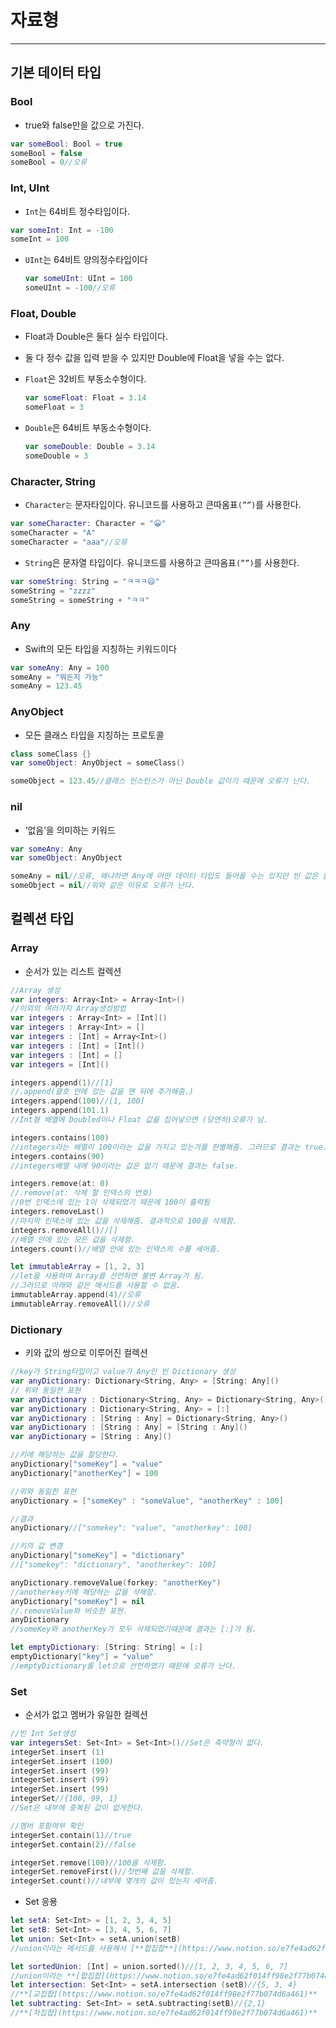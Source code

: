 # 자료형

---

## 기본 데이터 타입

### Bool

- true와 false만을 값으로 가진다.

```swift
var someBool: Bool = true
someBool = false
someBool = 0//오류
```

### Int, UInt

- `Int`는 64비트 정수타입이다.

```swift
var someInt: Int = -100
someInt = 100
```

- `UInt`는 64비트 양의정수타입이다
    
    ```swift
    var someUInt: UInt = 100
    someUInt = -100//오류
    ```
    

### Float, Double

- Float과 Double은 둘다 실수 타입이다.
- 둘 다 정수 값을 입력 받을 수 있지만 Double에 Float을 넣을 수는 없다.

- `Float`은 32비트 부동소수형이다.
    
    ```swift
    var someFloat: Float = 3.14
    someFloat = 3
    ```
    

- `Double`은 64비트 부동소수형이다.
    
    ```swift
    var someDouble: Double = 3.14
    someDouble = 3
    ```
    

### Character, String

- `Character는` 문자타입이다. 유니코드를 사용하고 큰따옴표`(””)`를 사용한다.

```swift
var someCharacter: Character = "😀"
someCharacter = "A"
someCharacter = "aaa"//오류
```

- `String`은 문자열 타입이다. 유니코드를 사용하고 큰따옴표`(””)`를 사용한다.

```swift
var someString: String = "ㅋㅋㅋ😄"
someString = "zzzz"
someString = someString + "ㅋㅋ"
```

### Any

- Swift의 모든 타입을 지칭하는 키워드이다

```swift
var someAny: Any = 100
someAny = "뭐든지 가능"
someAny = 123.45
```

### AnyObject

- 모든 클래스 타입을 지칭하는 프로토콜

```swift
class someClass {}
var someObject: AnyObject = someClass()

someObject = 123.45//클래스 인스턴스가 아닌 Double 값이기 때문에 오류가 난다.
```

### nil

- ‘없음’을 의미하는 키워드

```swift
var someAny: Any
var someObject: AnyObject

someAny = nil//오류, 왜냐하면 Any에 어떤 데이터 타입도 들어올 수는 있지만 빈 값은 들어올 수 없기때문.
someObject = nil//위와 같은 이유로 오류가 난다. 
```

## 컬렉션 타입

### Array

- 순서가 있는 리스트 컬렉션

```swift
//Array 생성
var integers: Array<Int> = Array<Int>()
//이외의 여러가지 Array생성방법
var integers : Array<Int> = [Int]()
var integers : Array<Int> = []
var integers : [Int] = Array<Int>()
var integers : [Int] = [Int]()
var integers : [Int] = []
var integers = [Int]()
```

```swift
integers.append(1)//[1]
//.append(괄호 안에 있는 값을 맨 뒤에 추가해줌.)
integers.append(100)//[1, 100]
integers.append(101.1)
//Int형 배열에 Doubled이나 Float 값을 집어넣으면 (당연히)오류가 남.
```

```swift
integers.contains(100)
//integers라는 배열이 100이라는 값을 가지고 있는가를 판별해줌. 그러므로 결과는 true.
integers.contains(90)
//integers배열 내에 90이라는 값은 없기 때문에 결과는 false.
```

```swift
integers.remove(at: 0)
//.remove(at: 삭제 할 인덱스의 번호)
//0번 인덱스에 있는 1이 삭제되었기 때문에 100이 출력됨
integers.removeLast()
//마지막 인덱스에 있는 값을 삭제해줌. 결과적으로 100을 삭제함.
integers.removeAll()//[]
//배열 안에 있는 모든 값을 삭제함. 
integers.count()//배열 안에 있는 인덱스의 수를 세어줌.
```

```swift
let immutableArray = [1, 2, 3]
//let을 사용하여 Array를 선언하면 불변 Array가 됨.
//그러므로 아래와 같은 메서드를 사용할 수 없음.
immutableArray.append(4)//오류
immutableArray.removeAll()//오류
```

### Dictionary

- 키와 값의 쌍으로 이루어진 컬렉션

```swift
//key가 String타입이고 value가 Any인 빈 Dictionary 생성
var anyDictionary: Dictionary<String, Any> = [String: Any]()
// 위와 동일한 표현
var anyDictionary : Dictionary<String, Any> = Dictionary<String, Any>()
var anyDictionary : Dictionary<String, Any> = [:]
var anyDictionary : [String : Any] = Dictionary<String, Any>()
var anyDictionary : [String : Any] = [String : Any]()
var anyDictionary = [String : Any]()
```

```swift
//키에 해당하는 값을 할당한다.
anyDictionary["someKey"] = "value"
anyDictionary["anotherKey"] = 100

//위와 동일한 표현
anyDictionary = ["someKey" : "someValue", "anotherKey" : 100]

//결과
anyDictionary//["somekey": "value", "anotherkey": 100]

//키의 값 변경
anyDictionary["someKey"] = "dictionary"
//["somekey": "dictionary", "anotherkey": 100]
```

```swift
anyDictionary.removeValue(forkey: "anotherKey")
//anotherkey키에 해당하는 값을 삭제함.
anyDictionary["someKey"] = nil
//.removeValue와 비슷한 표현.
anyDictionary
//someKey와 anotherKey가 모두 삭제되었기때문에 결과는 [:]가 됨.
```

```swift
let emptyDictionary: [String: String] = [:]
emptyDictionary["key"] = "value"
//emptyDictionary를 let으로 선언하였기 때문에 오류가 난다.
```

### Set

- 순서가 없고 멤버가 유일한 컬렉션

```swift
//빈 Int Set생성
var integersSet: Set<Int> = Set<Int>()//Set은 축약형이 없다.
integerSet.insert (1)
integerSet.insert (100)
integerSet.insert (99)
integerSet.insert (99)
integerSet.insert (99)
integerSet//{100, 99, 1}
//Set은 내부에 중복된 값이 없게한다.

```

```swift
//멤버 포함여부 확인
integerSet.contain(1)//true
integerSet.contain(2)//false
```

```swift
integerSet.remove(100)//100을 삭제함.
integerSet.removeFirst()//첫번째 값을 삭제함.
integerSet.count()//내부에 몇개의 값이 있는지 세어줌.
```

- Set 응용

```swift
let setA: Set<Int> = [1, 2, 3, 4, 5]
let setB: Set<Int> = [3, 4, 5, 6, 7]
let union: Set<Int> = setA.union(setB)
//union이라는 메서드를 사용해서 [**합집합**](https://www.notion.so/e7fe4ad62f014ff98e2f77b074d6a461)을 구함. 결과는 {2, 4, 5, 6, 7, 3, 1}
```

```swift
let sortedUnion: [Int] = union.sorted()//[1, 2, 3, 4, 5, 6, 7]
//union이라는 **[합집합](https://www.notion.so/e7fe4ad62f014ff98e2f77b074d6a461)**을 배열로 만들고 .sorted라는 메서드를 사용하여 정렬함.
let intersection: Set<Int> = setA.intersection (setB)//{5, 3, 4}
//**[교집합](https://www.notion.so/e7fe4ad62f014ff98e2f77b074d6a461)**
let subtracting: Set<Int> = setA.subtracting(setB)//{2,1}
//**[차집합](https://www.notion.so/e7fe4ad62f014ff98e2f77b074d6a461)**
```
